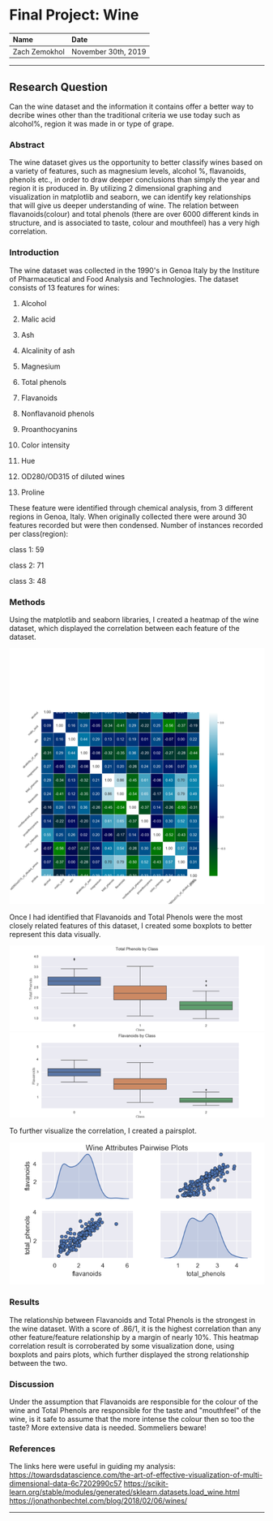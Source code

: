 # Final Project: Wine

| Name | Date |
|:-------|:---------------|
|Zach Zemokhol|November 30th, 2019|

-----

## Research Question

Can the wine dataset and the information it contains offer a better way to decribe wines other than the traditional criteria we use today such as alcohol%, region it was made in or type of grape. 

### Abstract

The wine dataset gives us the opportunity to better classify wines based on a variety of features, such as magnesium levels, alcohol %, flavanoids, phenols etc., in order to draw deeper conclusions than simply the year and region it is produced in. 
By utilizing 2 dimensional graphing and visualization in matplotlib and seaborn, we can identify key relationships that will give us deeper understanding of wine. 
The relation between flavanoids(colour) and total phenols (there are over 6000 different kinds in structure, and is associated to taste, colour and mouthfeel) has a very high correlation.


### Introduction

The wine dataset was collected in the 1990's in Genoa Italy by the Institure of Pharmaceutical and Food Analysis and Technologies. 
The dataset consists of 13 features for wines:

1) Alcohol

2) Malic acid
3) Ash
4) Alcalinity of ash  
5) Magnesium
6) Total phenols
7) Flavanoids
8) Nonflavanoid phenols
9) Proanthocyanins
10) Color intensity
11) Hue
12) OD280/OD315 of diluted wines
13) Proline         


These feature were identified through chemical analysis, from 3 different regions in Genoa, Italy. 
When originally collected there were around 30 features recorded but were then condensed. 
Number of instances recorded per class(region):

class 1: 59

class 2: 71

class 3: 48

### Methods

Using the matplotlib and seaborn libraries, I created a heatmap of the wine dataset, which displayed the correlation between each feature of the dataset. 

![Heatmap](/fplots/seaborn_heatmap/wine_heatmap.png)

Once I had identified that Flavanoids and Total Phenols were the most closely related features of this dataset, I created some boxplots to better represent this data visually.

![Total Phenols](/fplots/seaborn_heatmap/wine-TotalPhenols.png)
![Flavanoids](/fplots/seaborn_heatmap/wine-boxplot-flavanoids.png)

To further visualize the correlation, I created a pairsplot.

![Pairsplot](/fplots/seaborn_heatmap/pairs.png)

### Results

The relationship between Flavanoids and Total Phenols is the strongest in the wine dataset. With a score of .86/1, it is the highest correlation than any other feature/feature relationship by a margin of nearly 10%.
This heatmap correlation result is corroberated by some visualization done, using boxplots and pairs plots, which further displayed the strong relationship between the two. 

### Discussion

Under the assumption that Flavanoids are responsible for the colour of the wine and Total Phenols are responsible for the taste and "mouthfeel" of the wine, is it safe to assume that the more intense the colour then so too the taste? More extensive data is needed. Sommeliers beware!

### References
The links here were useful in guiding my analysis:
https://towardsdatascience.com/the-art-of-effective-visualization-of-multi-dimensional-data-6c7202990c57
https://scikit-learn.org/stable/modules/generated/sklearn.datasets.load_wine.html
https://jonathonbechtel.com/blog/2018/02/06/wines/

-------
